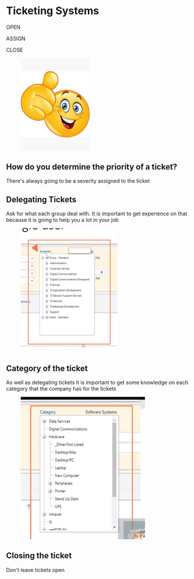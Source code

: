 # Ticketing Systems

OPEN&#x20;

ASSIGN

CLOSE

<div align="left">

<figure><img src="../../.gitbook/assets/image (2) (1).png" alt="" width="188"><figcaption></figcaption></figure>

</div>

## How do you determine the priority of a ticket?

There's always going to be a severity assigned to the ticket



## Delegating Tickets

Ask for what each group deal with. It is important to get experience on that because it is going to help you a lot in your job

<figure><img src="../../.gitbook/assets/image (5).png" alt=""><figcaption></figcaption></figure>

## Category of the ticket

As well as delegating tickets it is important to get some knowledge on each category that the company has for the tickets

<figure><img src="../../.gitbook/assets/image (1) (1).png" alt=""><figcaption></figcaption></figure>

## Closing the ticket

Don't leave tickets open
